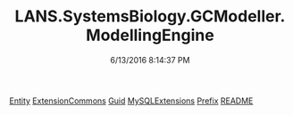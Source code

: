﻿---
title: LANS.SystemsBiology.GCModeller.ModellingEngine
date: 6/13/2016 8:14:37 PM
---

[Entity](T-LANS.SystemsBiology.GCModeller.ModellingEngine.Entity.html)
[ExtensionCommons](T-LANS.SystemsBiology.GCModeller.ModellingEngine.ExtensionCommons.html)
[Guid](T-LANS.SystemsBiology.GCModeller.ModellingEngine.Guid.html)
[MySQLExtensions](T-LANS.SystemsBiology.GCModeller.ModellingEngine.MySQLExtensions.html)
[Prefix](T-LANS.SystemsBiology.GCModeller.ModellingEngine.Prefix.html)
[README](T-LANS.SystemsBiology.GCModeller.ModellingEngine.README.html)
